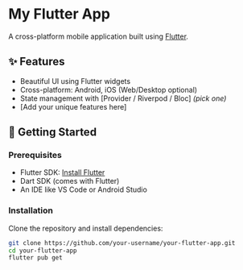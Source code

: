 # My Flutter App

A cross-platform mobile application built using [Flutter](https://flutter.dev).

## ✨ Features

- Beautiful UI using Flutter widgets
- Cross-platform: Android, iOS (Web/Desktop optional)
- State management with [Provider / Riverpod / Bloc] *(pick one)*
- [Add your unique features here]

## 🚀 Getting Started

### Prerequisites

- Flutter SDK: [Install Flutter](https://docs.flutter.dev/get-started/install)
- Dart SDK (comes with Flutter)
- An IDE like VS Code or Android Studio

### Installation

Clone the repository and install dependencies:

```bash
git clone https://github.com/your-username/your-flutter-app.git
cd your-flutter-app
flutter pub get
